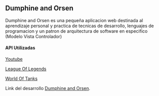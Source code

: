 
## Dumphine and Orsen

Dumphine and Orsen es una pequeña aplicacion web destinada al aprendizaje personal y practica de tecnicas de desarrollo,
lenguajes de programacion y un patron de arquitectura de software en especifico (Modelo Vista Controlador)

#### API Utilizadas

[Youtube](https://developers.google.com/youtube/analytics/v1/)

[League Of Legends](https://developer.riotgames.com/)

[World Of Tanks](https://na.wargaming.net/developers/)

Link del desarrollo [Dumphine and Orsen](http://dumphineandorsen.com/).
